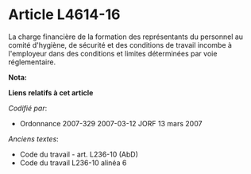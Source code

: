 # Article L4614-16

La charge financière de la formation des représentants du personnel au comité d'hygiène, de sécurité et des conditions de
travail incombe à l'employeur dans des conditions et limites déterminées par voie réglementaire.

**Nota:**



**Liens relatifs à cet article**

_Codifié par_:

  - Ordonnance 2007-329 2007-03-12 JORF 13 mars 2007

_Anciens textes_:

  - Code du travail - art. L236-10 (AbD)
  - Code du travail L236-10 alinéa 6
